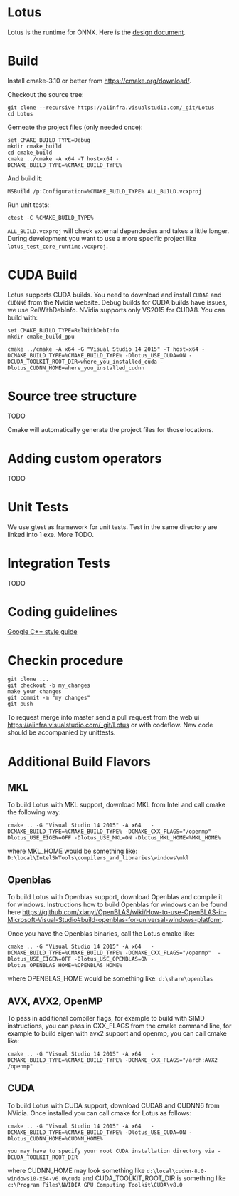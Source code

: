 # Lotus

Lotus is the runtime for ONNX. Here is the [design document](https://microsoft.sharepoint.com/:w:/t/ONNX2/EdT4SATkbt1Nv4un1JoBHrYBH65Yt3EKFGHCuo2NTAv4Fg).

# Build
Install cmake-3.10 or better from https://cmake.org/download/.

Checkout the source tree:
```
git clone --recursive https://aiinfra.visualstudio.com/_git/Lotus
cd Lotus
```

Gerneate the project files (only needed once):
```
set CMAKE_BUILD_TYPE=Debug
mkdir cmake_build
cd cmake_build
cmake ../cmake -A x64 -T host=x64 -DCMAKE_BUILD_TYPE=%CMAKE_BUILD_TYPE%
```

And build it:
```
MSBuild /p:Configuration=%CMAKE_BUILD_TYPE% ALL_BUILD.vcxproj
```

Run unit tests:
```
ctest -C %CMAKE_BUILD_TYPE%
```
`ALL_BUILD.vcxproj` will check external dependecies and takes a little longer. During development you want to
use a more specific project like `lotus_test_core_runtime.vcxproj`.

# CUDA Build
Lotus supports CUDA builds. You need to download and install `CUDA8` and `CUDNN6` from the Nvidia website.
Debug builds for CUDA builds have issues, we use RelWithDebInfo. NVidia supports only VS2015 for CUDA8.
You can build with:
```
set CMAKE_BUILD_TYPE=RelWithDebInfo
mkdir cmake_build_gpu

cmake ../cmake -A x64 -G "Visual Studio 14 2015" -T host=x64 -DCMAKE_BUILD_TYPE=%CMAKE_BUILD_TYPE% -Dlotus_USE_CUDA=ON -DCUDA_TOOLKIT_ROOT_DIR=where_you_installed_cuda -Dlotus_CUDNN_HOME=where_you_installed_cudnn
```

# Source tree structure
TODO

Cmake will automatically generate the project files for those locations.

# Adding custom operators
TODO

# Unit Tests
We use gtest as framework for unit tests. Test in the same directory are linked
into 1 exe. More TODO. 

# Integration Tests
TODO

# Coding guidelines
[Google C++ style guide](https://google.github.io/styleguide/cppguide.html)

# Checkin procedure
```
git clone ...
git checkout -b my_changes
make your changes
git commit -m "my changes"
git push
```
To request merge into master send a pull request from the web ui
https://aiinfra.visualstudio.com/_git/Lotus
or with codeflow. New code should be accompanied by unittests.

# Additional Build Flavors
## MKL
To build Lotus with MKL support, download MKL from Intel and call cmake the following way:
```
cmake .. -G "Visual Studio 14 2015" -A x64   -DCMAKE_BUILD_TYPE=%CMAKE_BUILD_TYPE% -DCMAKE_CXX_FLAGS="/openmp" -Dlotus_USE_EIGEN=OFF -Dlotus_USE_MKL=ON -Dlotus_MKL_HOME=%MKL_HOME%
```
where MKL_HOME would be something like:
`D:\local\IntelSWTools\compilers_and_libraries\windows\mkl`

## Openblas
To build Lotus with Openblas support, download Openblas and compile it for windows.
Instructions how to build Openblas for windows can be found here https://github.com/xianyi/OpenBLAS/wiki/How-to-use-OpenBLAS-in-Microsoft-Visual-Studio#build-openblas-for-universal-windows-platform.

Once you have the Openblas binaries, call the Lotus cmake like:
```
cmake .. -G "Visual Studio 14 2015" -A x64   -DCMAKE_BUILD_TYPE=%CMAKE_BUILD_TYPE% -DCMAKE_CXX_FLAGS="/openmp"  -Dlotus_USE_EIGEN=OFF -Dlotus_USE_OPENBLAS=ON -Dlotus_OPENBLAS_HOME=%OPENBLAS_HOME%
```
where OPENBLAS_HOME would be something like:
`d:\share\openblas`

## AVX, AVX2, OpenMP
To pass in additional compiler flags, for example to build with SIMD instructions, you can pass in CXX_FLAGS from the cmake command line, for example to build eigen with avx2 support and openmp, you can call cmake like:
```
cmake .. -G "Visual Studio 14 2015" -A x64   -DCMAKE_BUILD_TYPE=%CMAKE_BUILD_TYPE% -DCMAKE_CXX_FLAGS="/arch:AVX2 /openmp"
```
## CUDA
To build Lotus with CUDA support, download CUDA8 and CUDNN6 from NVidia. Once installed you can call cmake for Lotus as follows:
```
cmake .. -G "Visual Studio 14 2015" -A x64   -DCMAKE_BUILD_TYPE=%CMAKE_BUILD_TYPE% -Dlotus_USE_CUDA=ON -Dlotus_CUDNN_HOME=%CUDNN_HOME%

you may have to specify your root CUDA installation directory via -DCUDA_TOOLKIT_ROOT_DIR
```
where CUDNN_HOME may look something like `d:\local\cudnn-8.0-windows10-x64-v6.0\cuda`
and
CUDA_TOOLKIT_ROOT_DIR is something like `c:\Program Files\NVIDIA GPU Computing Toolkit\CUDA\v8.0`
